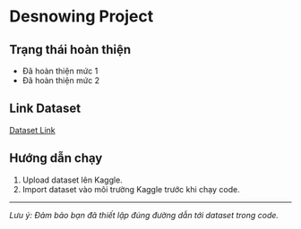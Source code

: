 # Desnowing Project

## Trạng thái hoàn thiện
- Đã hoàn thiện mức 1
- Đã hoàn thiện mức 2

## Link Dataset
[Dataset Link](https://studenthcmusedu-my.sharepoint.com/my?id=%2Fpersonal%2F24c11051%5Fstudent%5Fhcmus%5Fedu%5Fvn%2FDocuments%2FTri%20tu%E1%BB%87%20nh%C3%A2n%20t%E1%BA%A1o%2Fdataset&ga=1)

## Hướng dẫn chạy
1. Upload dataset lên Kaggle.
2. Import dataset vào môi trường Kaggle trước khi chạy code.

---

*Lưu ý: Đảm bảo bạn đã thiết lập đúng đường dẫn tới dataset trong code.*
